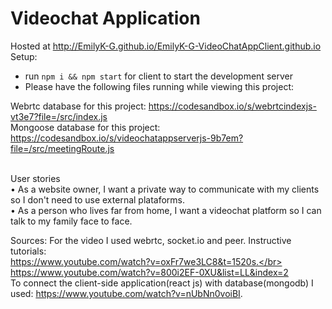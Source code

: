 # Videochat Application
Hosted at http://EmilyK-G.github.io/EmilyK-G-VideoChatAppClient.github.io </br>
Setup:
- run ```npm i && npm start``` for client to start the development server
- Please have the following files running while viewing this project:

Webrtc database for this project:
https://codesandbox.io/s/webrtcindexjs-vt3e7?file=/src/index.js
</br>
Mongoose database for this project:
https://codesandbox.io/s/videochatappserverjs-9b7em?file=/src/meetingRoute.js
</br>

</br>
User stories </br>
• As a website owner, I want a private way to communicate with my clients so I don't need to use external plataforms. </br>
• As a person who lives far from home, I want a videochat platform so I can talk to my family face to face.</br>


Sources:
For the video I used webrtc, socket.io and peer. Instructive tutorials: </br> 
https://www.youtube.com/watch?v=oxFr7we3LC8&t=1520s.</br>
https://www.youtube.com/watch?v=800i2EF-0XU&list=LL&index=2</br>
To connect the client-side application(react js) with database(mongodb) I used: https://www.youtube.com/watch?v=nUbNn0voiBI.
</br> 
